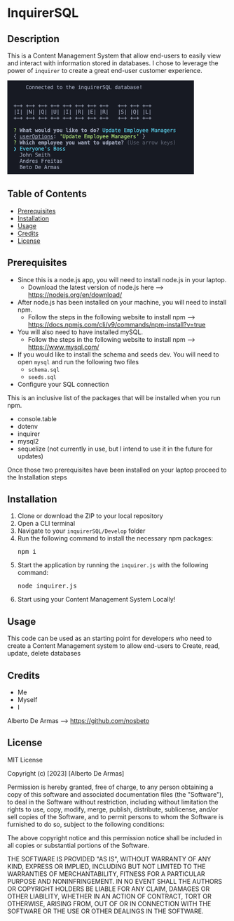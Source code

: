 # InquirerSQL

## Description
This is a Content Management System that allow end-users to easily view and interact with information stored in databases. I chose to leverage the power of <code>inquirer</code> to create a great end-user customer experience.

![Screenshot](./assets/images/screenshot1.png)

## Table of Contents
- [Prerequisites](#prerequisites)
- [Installation](#installation)
- [Usage](#usage)
- [Credits](#credits)
- [License](#license)

## Prerequisites
* Since this is a node.js app, you will need to install node.js in your laptop.  
    * Download the latest version of node.js here --> https://nodejs.org/en/download/  
* After node.js has been installed on your machine, you will need to install npm.  
    * Follow the steps in the following website to install npm --> https://docs.npmjs.com/cli/v9/commands/npm-install?v=true  
* You will also need to have installed mySQL. 
    * Follow the steps in the following website to install npm --> https://www.mysql.com/
* If you would like to install the schema and seeds dev. You will need to open <code>mysql</code> and run the following two files
    * <code>schema.sql</code>
    * <code>seeds.sql</code> 
* Configure your SQL connection 

This is an inclusive list of the packages that will be installed when you run npm.
* console.table
* dotenv
* inquirer
* mysql2
* sequelize (not currently in use, but I intend to use it in the future for updates)

Once those two prerequisites have been installed on your laptop proceed to the Installation steps

## Installation
1) Clone or download the ZIP to your local repository
2) Open a CLI terminal
3) Navigate to your <code>inquirerSQL/Develop</code> folder 
4) Run the following command to install the necessary npm packages:
    <pre>npm i</pre>
4) Start the application by running the <code>inquirer.js</code> with the following command:
    <pre>node inquirer.js</pre>
6) Start using your Content Management System Locally!

## Usage 
This code can be used as an starting point for developers who need to create a Content Management system to allow end-users to Create, read, update, delete databases

## Credits
* Me
* Myself
* I

Alberto De Armas --> https://github.com/nosbeto

## License

MIT License

Copyright (c) [2023] [Alberto De Armas]

Permission is hereby granted, free of charge, to any person obtaining a copy
of this software and associated documentation files (the "Software"), to deal
in the Software without restriction, including without limitation the rights
to use, copy, modify, merge, publish, distribute, sublicense, and/or sell
copies of the Software, and to permit persons to whom the Software is
furnished to do so, subject to the following conditions:

The above copyright notice and this permission notice shall be included in all
copies or substantial portions of the Software.

THE SOFTWARE IS PROVIDED "AS IS", WITHOUT WARRANTY OF ANY KIND, EXPRESS OR
IMPLIED, INCLUDING BUT NOT LIMITED TO THE WARRANTIES OF MERCHANTABILITY,
FITNESS FOR A PARTICULAR PURPOSE AND NONINFRINGEMENT. IN NO EVENT SHALL THE
AUTHORS OR COPYRIGHT HOLDERS BE LIABLE FOR ANY CLAIM, DAMAGES OR OTHER
LIABILITY, WHETHER IN AN ACTION OF CONTRACT, TORT OR OTHERWISE, ARISING FROM,
OUT OF OR IN CONNECTION WITH THE SOFTWARE OR THE USE OR OTHER DEALINGS IN THE
SOFTWARE.
